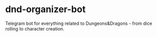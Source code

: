 # dnd-organizer-bot
Telegram bot for everything related to Dungeons&amp;Dragons - from dice rolling to character creation.
